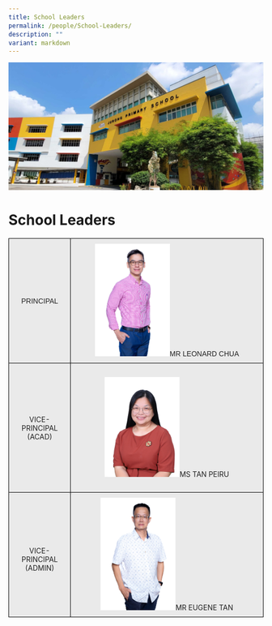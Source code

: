 ```yaml
---
title: School Leaders
permalink: /people/School-Leaders/
description: ""
variant: markdown
---
```

![](/images/JPS_School_Front_Banner.jpg)

School Leaders
==============

<style type="text/css">
.tg  {border-collapse:collapse;border-spacing:0;}
.tg td{border-color:black;border-style:solid;border-width:1px;font-family:A![](/images/JPS_School_Front_Banner.jpg)rial, sans-serif;font-size:14px;
  overflow:hidden;padding:10px 5px;word-break:normal;}
.tg th{border-color:black;border-style:solid;border-width:1px;font-family:Arial, sans-serif;font-size:14px;
  font-weight:normal;overflow:hidden;padding:10px 5px;word-break:normal;}
.tg .tg-ii8k{background-color:#EAEAEA;color:#222;text-align:center;vertical-align:top}
.tg .tg-ku5w{background-color:#EAEAEA;color:#222;text-align:center;vertical-align:middle}
</style>
<table class="tg">
<thead>
  <tr>
    <th class="tg-ku5w"><span style="color:#222;background-color:#EAEAEA">PRINCIPAL</span></th>
    <th class="tg-ii8k"><img src="/images/Staff%20Photos/School%20Leaders/mr%20leonard%20chua.jpg" style="width:40%"><span style="color:#222;background-color:#EAEAEA">MR LEONARD CHUA</span><br><span style="color:#222;background-color:#EAEAEA"> </span></th>
  </tr>
</thead>
<tbody>
	 <tr>
    <td class="tg-ku5w"><span style="color:#222;background-color:#EAEAEA">VICE-PRINCIPAL (ACAD) </span></td>
    <td class="tg-ku5w"><span style="color:#222;background-color:#EAEAEA"> </span><br><img src="/images/Staff%20Photos/School%20Leaders/Ms_Tan_Peiru.jpg" style="width:40%"><span style="color:#222;background-color:#EAEAEA">MS TAN PEIRU</span><br><br></td>
  </tr>
  <tr>
    <td class="tg-ku5w"><span style="color:#222;background-color:#EAEAEA"> </span><br><br><span style="color:#222;background-color:#EAEAEA">VICE-PRINCIPAL (ADMIN)</span><br><br></td>
    <td class="tg-ii8k"><img src="/images/Staff%20Photos/School%20Leaders/mr%20eugene%20tan%20yuan%20shin.jpg" style="width:40%"><span style="color:#222;background-color:#EAEAEA">MR EUGENE TAN </span></td>
  </tr>
</tbody>
</table>